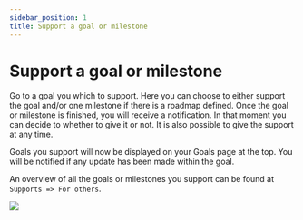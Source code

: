 ```yaml
---
sidebar_position: 1
title: Support a goal or milestone
---
```


# Support a goal or milestone
Go to a goal you which to support. Here you can choose to either support the goal and/or one milestone if there is a roadmap defined. Once the goal or milestone is finished, you will receive a notification. In that moment you can decide to whether to give it or not. It is also possible to give the support at any time.

Goals you support will now be displayed on your Goals page at the top. You will be notified if any update has been made within the goal.

An overview of all the goals or milestones you support can be found at `Supports => For others`.

<img src="/gif/support.gif" className="gif"/>

